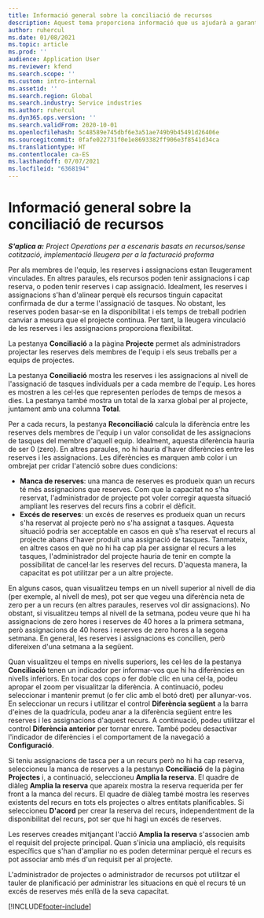 ```yaml
---
title: Informació general sobre la conciliació de recursos
description: Aquest tema proporciona informació que us ajudarà a garantir que les reserves i assignacions de recursos per a projectes estan alineades.
author: ruhercul
ms.date: 01/08/2021
ms.topic: article
ms.prod: ''
audience: Application User
ms.reviewer: kfend
ms.search.scope: ''
ms.custom: intro-internal
ms.assetid: ''
ms.search.region: Global
ms.search.industry: Service industries
ms.author: ruhercul
ms.dyn365.ops.version: ''
ms.search.validFrom: 2020-10-01
ms.openlocfilehash: 5c48589e745dbf6e3a51ae749b9b45491d26406e
ms.sourcegitcommit: 0fafe022731f0e1e8693382ff906e3f8541d34ca
ms.translationtype: HT
ms.contentlocale: ca-ES
ms.lasthandoff: 07/07/2021
ms.locfileid: "6368194"
---
```

# <a name="resource-reconciliation-overview"></a>Informació general sobre la conciliació de recursos

_**S'aplica a:** Project Operations per a escenaris basats en recursos/sense cotització, implementació lleugera per a la facturació proforma_

Per als membres de l'equip, les reserves i assignacions estan lleugerament vinculades. En altres paraules, els recursos poden tenir assignacions i cap reserva, o poden tenir reserves i cap assignació. Idealment, les reserves i assignacions s'han d'alinear perquè els recursos tinguin capacitat confirmada de dur a terme l'assignació de tasques. No obstant, les reserves poden basar-se en la disponibilitat i els temps de treball podrien canviar a mesura que el projecte continua. Per tant, la lleugera vinculació de les reserves i les assignacions proporciona flexibilitat.

La pestanya **Conciliació** a la pàgina **Projecte** permet als administradors projectar les reserves dels membres de l'equip i els seus treballs per a equips de projectes.

La pestanya **Conciliació** mostra les reserves i les assignacions al nivell de l'assignació de tasques individuals per a cada membre de l'equip. Les hores es mostren a les cel·les que representen períodes de temps de mesos a dies. La pestanya també mostra un total de la xarxa global per al projecte, juntament amb una columna **Total**.

Per a cada recurs, la pestanya **Reconciliació** calcula la diferència entre les reserves dels membres de l'equip i un valor consolidat de les assignacions de tasques del membre d'aquell equip. Idealment, aquesta diferència hauria de ser 0 (zero). En altres paraules, no hi hauria d'haver diferències entre les reserves i les assignacions. Les diferències es marquen amb color i un ombrejat per cridar l'atenció sobre dues condicions:

- **Manca de reserves**: una manca de reserves es produeix quan un recurs té més assignacions que reserves. Com que la capacitat no s'ha reservat, l'administrador de projecte pot voler corregir aquesta situació ampliant les reserves del recurs fins a cobrir el dèficit.
- **Excés de reserves**: un excés de reserves es produeix quan un recurs s'ha reservat al projecte però no s'ha assignat a tasques. Aquesta situació podria ser acceptable en casos en què s'ha reservat el recurs al projecte abans d'haver produït una assignació de tasques. Tanmateix, en altres casos en què no hi ha cap pla per assignar el recurs a les tasques, l'administrador del projecte hauria de tenir en compte la possibilitat de cancel·lar les reserves del recurs. D'aquesta manera, la capacitat es pot utilitzar per a un altre projecte.

En alguns casos, quan visualitzeu temps en un nivell superior al nivell de dia (per exemple, al nivell de mes), pot ser que vegeu una diferència neta de zero per a un recurs (en altres paraules, reserves vol dir assignacions). No obstant, si visualitzeu temps al nivell de la setmana, podeu veure que hi ha assignacions de zero hores i reserves de 40 hores a la primera setmana, però assignacions de 40 hores i reserves de zero hores a la segona setmana. En general, les reserves i assignacions es concilien, però difereixen d'una setmana a la següent.

Quan visualitzeu el temps en nivells superiors, les cel·les de la pestanya **Conciliació** tenen un indicador per informar-vos que hi ha diferències en nivells inferiors. En tocar dos cops o fer doble clic en una cel·la, podeu apropar el zoom per visualitzar la diferència. A continuació, podeu seleccionar i mantenir premut (o fer clic amb el botó dret) per allunyar-vos. En seleccionar un recurs i utilitzar el control **Diferència següent** a la barra d'eines de la quadrícula, podeu anar a la diferència següent entre les reserves i les assignacions d'aquest recurs. A continuació, podeu utilitzar el control **Diferència anterior** per tornar enrere. També podeu desactivar l'indicador de diferències i el comportament de la navegació a **Configuració**.

Si teniu assignacions de tasca per a un recurs però no hi ha cap reserva, seleccioneu la manca de reserves a la pestanya **Conciliació** de la pàgina **Projectes** i, a continuació, seleccioneu **Amplia la reserva**. El quadre de diàleg **Amplia la reserva** que apareix mostra la reserva requerida per fer front a la manca del recurs. El quadre de diàleg també mostra les reserves existents del recurs en tots els projectes o altres entitats planificables. Si seleccioneu **D'acord** per crear la reserva del recurs, independentment de la disponibilitat del recurs, pot ser que hi hagi un excés de reserves.

Les reserves creades mitjançant l'acció **Amplia la reserva** s'associen amb el requisit del projecte principal. Quan s'inicia una ampliació, els requisits específics que s'han d'ampliar no es poden determinar perquè el recurs es pot associar amb més d'un requisit per al projecte.

L'administrador de projectes o administrador de recursos pot utilitzar el tauler de planificació per administrar les situacions en què el recurs té un excés de reserves més enllà de la seva capacitat.


[!INCLUDE[footer-include](../includes/footer-banner.md)]